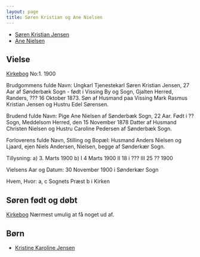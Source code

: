 ```yaml
---
layout: page
title: Søren Kristian og Ane Nielsen
---
```


* [Søren Kristian Jensen](/stamt/soeren-kristian-jensen/)
* [Ane Nielsen](/stamt/ane-nielsen/)

## Vielse

[Kirkebog](https://www.danishfamilysearch.dk/sogn2074/churchbook/source23795/opslag4820835)
No:1.
1900

Brudgommens fulde Navn:
Ungkarl Tjenestekarl Søren Kristian Jensen,
27 Aar af Sønderbæk Sogn -
født i Vissing By og Sogn, Gjalten Herred, Randers, ??? 16 Oktober 1873.
Søn af Husmand paa Vissing Mark Rasmus Kristian Jensen og
Hustru Edel Sørensen.

Brudend fulde Navn:
Pige Ane Nielsen af Sønderbæk Sogn, 22 Aar. Født i ?? Sogn, Meddelsom Herred, den 15 November 1878
Datter af Husmand Christen Nielsen og 
Hustru Caroline Pedersen af Sønderbæk Sogn.

Forloverens fulde Navn, Stilling og Bopæl:
Husmand Anders Nielsen og Ljaard, ejen Niels Andersen, Nielsen, begge af Sønderkær Sogn.

Tillysning:
a) 3. Marts 1900
b) I 4 Marts 1900
II 18 i ???
III 25 ?? 1900

Vielsens Aar og Datum:
30 November 1900 i Sønderkær Sogn

Hvem, Hvor:
a, c Sognets Præst
b  i Kirken

## Søren født og døbt
[Kirkebog](https://www.danishfamilysearch.dk/sogn1040/churchbook/source137894/opslag15033071)
Nærmest umulig at få noget ud af.

## Børn

* [Kristine Karoline Jensen](/stamt/kristine-karoline-jensen/)
